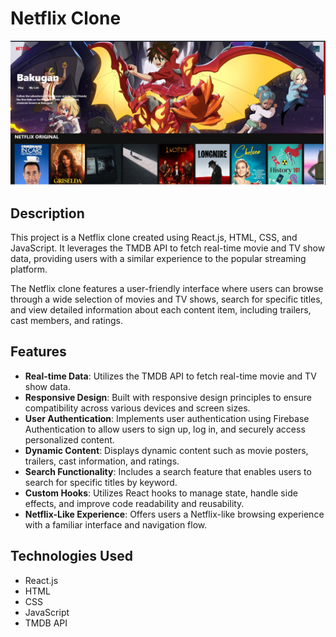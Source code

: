 # Netflix Clone

<img src="netflix.png" alt="Netflix Clone" />

## Description

This project is a Netflix clone created using React.js, HTML, CSS, and JavaScript. It leverages the TMDB API to fetch real-time movie and TV show data, providing users with a similar experience to the popular streaming platform.

The Netflix clone features a user-friendly interface where users can browse through a wide selection of movies and TV shows, search for specific titles, and view detailed information about each content item, including trailers, cast members, and ratings.

## Features

- **Real-time Data**: Utilizes the TMDB API to fetch real-time movie and TV show data.
- **Responsive Design**: Built with responsive design principles to ensure compatibility across various devices and screen sizes.
- **User Authentication**: Implements user authentication using Firebase Authentication to allow users to sign up, log in, and securely access personalized content.
- **Dynamic Content**: Displays dynamic content such as movie posters, trailers, cast information, and ratings.
- **Search Functionality**: Includes a search feature that enables users to search for specific titles by keyword.
- **Custom Hooks**: Utilizes React hooks to manage state, handle side effects, and improve code readability and reusability.
- **Netflix-Like Experience**: Offers users a Netflix-like browsing experience with a familiar interface and navigation flow.

## Technologies Used

- React.js
- HTML
- CSS
- JavaScript
- TMDB API


